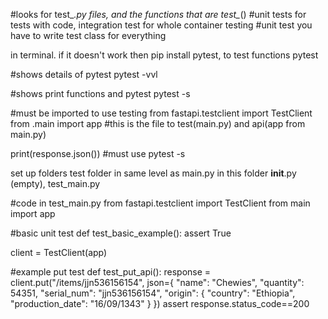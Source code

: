 #looks for test_*.py files, and the functions that are test_*()
#unit tests for tests with code, integration test for whole container testing
#unit test you have to write test class for everything

in terminal. if it doesn't work then pip install pytest, to test functions
pytest

#shows details of pytest
pytest -vvl

#shows print functions and pytest
pytest -s

#must be imported to use testing
from fastapi.testclient import TestClient
from .main import app  #this is the file to test(main.py) and api(app from main.py)


print(response.json()) #must use pytest -s


set up folders
test folder in same level as main.py
in this folder __init__.py (empty), test_main.py

#code in test_main.py
from fastapi.testclient import TestClient
from main import app

#basic unit test
def test_basic_example():
    assert True
    
client = TestClient(app)

#example put test
def test_put_api():
    response = client.put("/items/jjn536156154",  json={
        "name": "Chewies",
        "quantity": 54351,
        "serial_num": "jjn536156154",
        "origin": {
            "country": "Ethiopia",
            "production_date": "16/09/1343"
        }
    })
    assert response.status_code==200